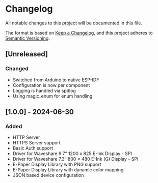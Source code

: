 # Changelog

All notable changes to this project will be documented in this file.

The format is based on [Keep a Changelog](https://keepachangelog.com/en/1.1.0/),
and this project adheres to [Semantic Versioning](https://semver.org/spec/v2.0.0.html).

## [Unreleased]

### Changed

- Switched from Arduino to native ESP-IDF
- Configuration is now per component
- Logging is handled via spdlog
- Using magic_enum for enum handling

## [1.0.0] - 2024-06-30

### Added

- HTTP Server
- HTTPS Server support
- Basic Auth support
- Driver for Waveshare 9.7″ 1200 x 825  E-Ink Display - SPI
- Driver for Waveshare 7.3″  800 × 480  E-Ink (G) Display - SPI
- E-Paper Display Library with PNG support
- E-Paper Display Library with dynamic color mapping
- JSON based device configuration
